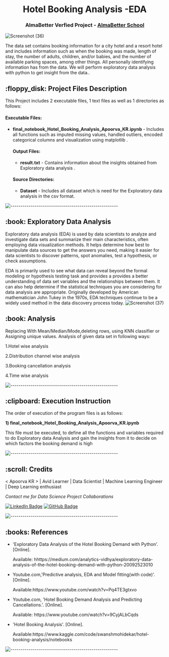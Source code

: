 
</p>
<h1 align="center">Hotel Booking Analysis -EDA </h1>
<h3 align="center"> AlmaBetter Verfied Project - <a href="https://www.almabetter.com/"> AlmaBetter School </a> </h5>


![Screenshot (36)](https://user-images.githubusercontent.com/102009481/177924386-b449e58d-d3b0-458f-9c12-4dd181787002.png)






<p>The data set contains booking information for a city hotel and a resort hotel and includes information such as when the booking was made, length of stay, the number of adults, children, and/or babies, and the number of available parking spaces, among other things. All personally identifying information has from the data.
We will perform exploratory data analysis with python to get insight from the data..</p>

<h2> :floppy_disk: Project Files Description</h2>


<p>This Project includes 2 executable files, 1 text files as well as 1 directories as follows:</p>
<h4>Executable Files:</h4>
<ul>
  
  <li><b>final_notebook_Hotel_Booking_Analysis_Apoorva_KR.ipynb</b> - Includes all functions such as imputed missing values, handled outliers, encoded categorical columns and visualization using matplotlib .</li>
  

<h4>Output Files:</h4>
<ul>
  
  <li><b>result.txt</b> - Contains information about the insights obtained from Exploratory data analysis .</li>
  
</ul>

<h4>Source Directories:</h4>
<ul>
  <li><b>Dataset</b> - Includes all dataset  which is need for the Exploratory data analysis in the csv format.</li>
  
</ul>


  
</ul>

![-----------------------------------------------------](https://raw.githubusercontent.com/andreasbm/readme/master/assets/lines/rainbow.png)

<h2> :book: Exploratory Data Analysis </h2>

<p>Exploratory data analysis (EDA) is used by data scientists to analyze and investigate data sets and summarize their main characteristics, often employing data visualization methods. It helps determine how best to manipulate data sources to get the answers you need, making it easier for data scientists to discover patterns, spot anomalies, test a hypothesis, or check assumptions.

EDA is primarily used to see what data can reveal beyond the formal modeling or hypothesis testing task and provides a provides a better understanding of data set variables and the relationships between them. It can also help determine if the statistical techniques you are considering for data analysis are appropriate. Originally developed by American mathematician John Tukey in the 1970s, EDA techniques continue to be a widely used method in the data discovery process today.
![Screenshot (37)](https://user-images.githubusercontent.com/102009481/177926025-ffce3edc-5a8b-47fd-bb82-380300cd744a.png)
 
<h2> :book: Analysis </h2>

<p> Replacing With Mean/Median/Mode,deleting rows, using KNN classifier or Assigning unique values.
Analysis of given data set in following ways:
 
 1.Hotel wise analysis
 
 2.Distribution channel wise analysis

3.Booking cancellation analysis

4.Time wise analysis











![-----------------------------------------------------](https://raw.githubusercontent.com/andreasbm/readme/master/assets/lines/rainbow.png)

<h2> :clipboard: Execution Instruction</h2>
<p>The order of execution of the program files is as follows:</p>


<p><b>1) final_notebook_Hotel_Booking_Analysis_Apoorva_KR.ipynb</b></p>
<p> This file must be executed, to define all the functions and variables required to do Exploratory data Analysis and gain the insights from it to decide on which factors the booking demand is high 





 

![-----------------------------------------------------](https://raw.githubusercontent.com/andreasbm/readme/master/assets/lines/rainbow.png)

<!-- CREDITS -->
<h2 id="credits"> :scroll: Credits</h2>

< Apoorva KR > | Avid Learner | Data Scientist | Machine Learning Engineer | Deep Learning enthusiast

<p> <i> Contact me for Data Science Project Collaborations</i></p>


[![LinkedIn Badge](https://img.shields.io/badge/LinkedIn-0077B5?style=for-the-badge&logo=linkedin&logoColor=white)](https://www.linkedin.com/in/apoorva-r-gowda/)
[![GitHub Badge](https://img.shields.io/badge/GitHub-100000?style=for-the-badge&logo=github&logoColor=white)](https://github.com/apoorvaKR12695)



![-----------------------------------------------------](https://raw.githubusercontent.com/andreasbm/readme/master/assets/lines/rainbow.png)
<h2> :books: References</h2>
<ul>
      <li><p>'Exploratory Data Analysis of the Hotel Booking Demand with Python'. [Online].</p>
      <p>Available: hhttps://medium.com/analytics-vidhya/exploratory-data-analysis-of-the-hotel-booking-demand-with-python-20092523010
  </li>
  <li><p>Youtube.com,'Predictive analysis, EDA and Model fitting(with code)'. [Online].</p>
      <p>Available:https://www.youtube.com/watch?v=Pq4TE3gtxvo</p>
  </li>
  <li><p>Youtube.com, 'Hotel Booking Demand Analysis and Predicting Cancellations.'. [Online].</p>
      <p>Available: https://www.youtube.com/watch?v=9CyjALbCqds </p>
  </li>
  <li><p>'Hotel Booking Analysis'. [Online].</p>
      <p>Available:https://www.kaggle.com/code/swanshmohidekar/hotel-booking-analysis/notebooks</p>
  </li>
  
</ul>

![-----------------------------------------------------](https://raw.githubusercontent.com/andreasbm/readme/master/assets/lines/rainbow.png)







